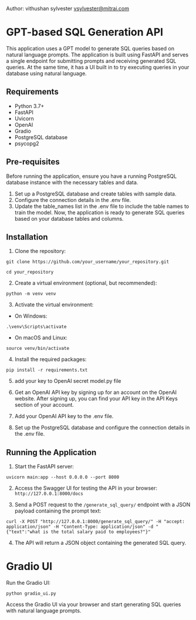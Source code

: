 Author: vithushan sylvester <vsylvester@mitrai.com>

# GPT-based SQL Generation API

This application uses a GPT model to generate SQL queries based on natural language prompts. The application is built using FastAPI and serves a single endpoint for submitting prompts and receiving generated SQL queries. At the same time, it has a UI built in to try executing queries in your database using natural language.

## Requirements

- Python 3.7+
- FastAPI
- Uvicorn
- OpenAI
- Gradio
- PostgreSQL database
- psycopg2

## Pre-requisites

Before running the application, ensure you have a running PostgreSQL database instance with the necessary tables and data.

1. Set up a PostgreSQL database and create tables with sample data.
2. Configure the connection details in the .env file.
3. Update the table_names list in the .env file to include the table names to train the model.
   Now, the application is ready to generate SQL queries based on your database tables and columns.

## Installation

1. Clone the repository:

```
git clone https://github.com/your_username/your_repository.git
```

```
cd your_repository
```

2. Create a virtual environment (optional, but recommended):

```
python -m venv venv
```

3. Activate the virtual environment:

- On Windows:

```
.\venv\Scripts\activate
```

- On macOS and Linux:

```
source venv/bin/activate
```

4. Install the required packages:

```
pip install -r requirements.txt
```

5. add your key to OpenAI secret model.py file

6. Get an OpenAI API key by signing up for an account on the OpenAI website. After signing up, you can find your API key in the API Keys section of your account.

7. Add your OpenAI API key to the .env file.

8. Set up the PostgreSQL database and configure the connection details in the .env file.

## Running the Application

1. Start the FastAPI server:

```
uvicorn main:app --host 0.0.0.0 --port 8000
```

2. Access the Swagger UI for testing the API in your browser:
   `http://127.0.0.1:8000/docs`

3. Send a POST request to the `/generate_sql_query/` endpoint with a JSON payload containing the prompt text:

```
curl -X POST "http://127.0.0.1:8000/generate_sql_query/" -H "accept: application/json" -H "Content-Type: application/json" -d "{"text":"what is the total salary paid to employees?"}"
```

4. The API will return a JSON object containing the generated SQL query.

# Gradio UI

Run the Gradio UI:

```
python gradio_ui.py
```

Access the Gradio UI via your browser and start generating SQL queries with natural language prompts.
